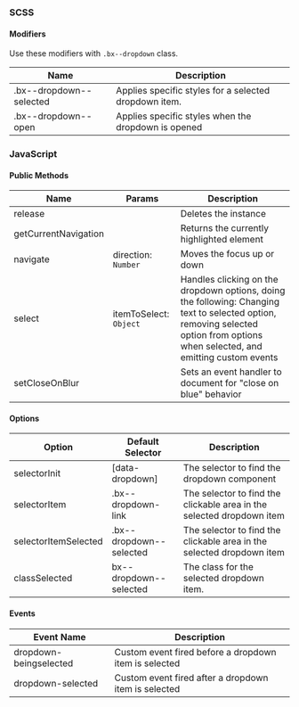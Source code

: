 ### SCSS

#### Modifiers

Use these modifiers with `.bx--dropdown` class.

| Name                    | Description                                           |
|-------------------------|-------------------------------------------------------|
| .bx--dropdown--selected | Applies specific styles for a selected dropdown item. |
| .bx--dropdown--open     | Applies specific styles when the dropdown is opened   |

### JavaScript

#### Public Methods

| Name                 | Params                 | Description                                                                                                                                                                      |
|----------------------|------------------------|----------------------------------------------------------------------------------------------------------------------------------------------------------------------------------|
| release              |                        | Deletes the instance                                                                                                                                                             |
| getCurrentNavigation |                        | Returns the currently highlighted element                                                                                                                                        |
| navigate             | direction: `Number`    | Moves the focus up or down                                                                                                                                                       |
| select               | itemToSelect: `Object` | Handles clicking on the dropdown options, doing the following: Changing text to selected option, removing selected option from options when selected, and emitting custom events |
| setCloseOnBlur       |                        | Sets an event handler to document for "close on blue" behavior                                                                                                                   |

#### Options

| Option               | Default Selector        | Description                                                           |
|----------------------|-------------------------|-----------------------------------------------------------------------|
| selectorInit         | [data-dropdown]         | The selector to find the dropdown component                           |
| selectorItem         | .bx--dropdown-link      | The selector to find the clickable area in the selected dropdown item |
| selectorItemSelected | .bx--dropdown--selected | The selector to find the clickable area in the selected dropdown item |
| classSelected        | bx--dropdown--selected  | The class for the selected dropdown item.                             |

#### Events

| Event Name             | Description                                            |
|------------------------|--------------------------------------------------------|
| dropdown-beingselected | Custom event fired before a dropdown item is selected |
| dropdown-selected      | Custom event fired after a dropdown item is selected  |
